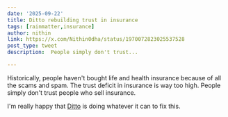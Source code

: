 ```yaml
---
date: '2025-09-22'
title: Ditto rebuilding trust in insurance
tags: [rainmatter,insurance]
author: nithin
link: https://x.com/Nithin0dha/status/1970072823025537528
post_type: tweet
description:  People simply don't trust...

---
```

Historically, people haven't bought life and health insurance because of all the scams and spam. The trust deficit in insurance is way too high. People simply don't trust people who sell insurance.

I'm really happy that [Ditto](https://x.com/joinditto) is doing whatever it can to fix this.
